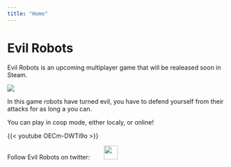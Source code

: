 ```yaml
---
title: "Home"
---
```


# Evil Robots

Evil Robots is an upcoming multiplayer game that will be realeased soon in Steam.

![](img/evil_robots_gameplay.webp)

In this game robots have turned evil, you have to defend yourself from their attacks for as long a you can.

You can play in coop mode, either localy, or online!

{{< youtube OECm-DWTi9o >}}

Follow Evil Robots on twitter: &nbsp; &nbsp;&nbsp;&nbsp;&nbsp; <a href="https://twitter.com/robots_evil"><img src="img/twitter.png" width=32></a>